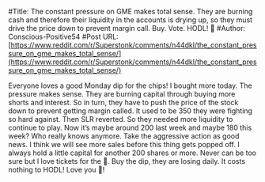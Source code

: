 #Title: The constant pressure on GME makes total sense. They are burning cash and therefore their liquidity in the accounts is drying up, so they must drive the price down to prevent margin call. Buy. Vote. HODL! 🚀
#Author: Conscious-Positive54
#Post URL: [https://www.reddit.com/r/Superstonk/comments/n44dkl/the_constant_pressure_on_gme_makes_total_sense/](https://www.reddit.com/r/Superstonk/comments/n44dkl/the_constant_pressure_on_gme_makes_total_sense/)


Everyone loves a good Monday dip for the chips!  I bought more today. The pressure makes sense. They are burning capital through buying more shorts and interest. So in turn, they have to push the price of the stock down to prevent getting margin called. It used to be 350 they were fighting so hard against. Then SLR reverted. So they needed more liquidity to continue to play. Now it’s maybe around 200 last week and maybe 180 this week?  Who really knows anymore. Take the aggressive action as good news. I think we will see more sales before this thing gets popped off. I always hold a little capital for another 200 shares or more. Never can be too sure but I love tickets for the 🌚. Buy the dip, they are losing daily. It costs nothing to HODL!  Love you 🦍!
